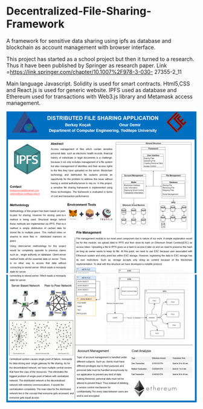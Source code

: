 # Decentralized-File-Sharing-Framework
A framework for sensitive data sharing using ipfs as database and blockchain as account management with browser interface.

This project has started as a school project but then it turned to a research. Thus it have been published by Springer as research paper. Link =https://link.springer.com/chapter/10.1007%2F978-3-030-
27355-2_11

Main language Javascript. Solidity is used for smart contracts. Html5,CSS and React.js is used for generic website.
IPFS used as database and Ethereum used for transactions with Web3.js library and Metamask access management.

![Poster_1](poster_1.PNG)
![Poster_2](poster_2.PNG)
